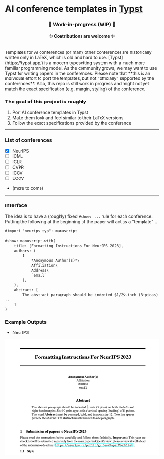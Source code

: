 # AI conference templates in [Typst](https://typst.app/)


<h3 align="center">🔨 <strong>Work-in-progress (WIP)</strong> 🔨</h3>
<h4 align="center"> ✨ Contributions are welcome ✨ </h4>
<br />
Templates for AI conferences (or many other conference) are historically written only in LaTeX, which is old and hard to use. [Typst](https://typst.app/) is a modern typesetting system with a much more familiar programming model. As the community grows, we may want to use Typst for writing papers in the conferences. Please note that **this is an individual effort to port the templates, but not "officially" supported by the conferences**. Also, this repo is still work in progress and might not yet match the exact specification (e.g. margin, styling) of the conference.


### The goal of this project is roughly
1. Port AI conference templates in Typst
2. Make them look and feel similar to their LaTeX versions
3. Follow the exact specifications provided by the conference

---

### List of conferences

- [X] NeurIPS
- [ ] ICML
- [ ] ICLR
- [ ] CVPR
- [ ] ICCV
- [ ] ECCV
- (more to come)

---

### Interface

The idea is to have a (roughly) fixed `#show: ...` rule for each conference. Putting the following at the beginning of the paper will act as a "template" ..

```
#import "neurips.typ": manuscript

#show: manuscript.with(
    title: [Formatting Instructions For NeurIPS 2023],
    authors: (
        [
            *Anonymous Author(s)*\
            Affiliation\
            Address\
            `email`
        ],
    ),
    abstract: [
        The abstract paragraph should be indented $1/2$~inch (3~picas) ..
    ]
)
```

### Example Outputs

- NeurIPS

<center>
    <img src="assets/neurips_front.png" />
</center>
